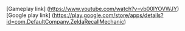 

[Gameplay link] (https://www.youtube.com/watch?v=vb00lYOVWJY)                                  
[Google play link] (https://play.google.com/store/apps/details?id=com.DefaultCompany.ZeldaRecallMechanic)
